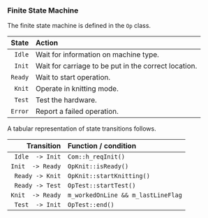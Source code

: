 ### Finite State Machine

The finite state machine is defined in the `Op` class.

| State  | Action |
     --: | :--
 `Idle`  | Wait for information on machine type.
 `Init`  | Wait for carriage to be put in the correct location.
 `Ready` | Wait to start operation.
 `Knit`  | Operate in knitting mode.
 `Test`  | Test the hardware.
 `Error` | Report a failed operation.

A tabular representation of state transitions follows.

| Transition      | Function / condition |
              --: | :--
 `Idle  -> Init`  | `Com::h_reqInit()`
 `Init  -> Ready` | `OpKnit::isReady()`
 `Ready -> Knit`  | `OpKnit::startKnitting()`
 `Ready -> Test`  | `OpTest::startTest()`
 `Knit  -> Ready` | `m_workedOnLine && m_lastLineFlag`
 `Test  -> Init`  | `OpTest::end()`
